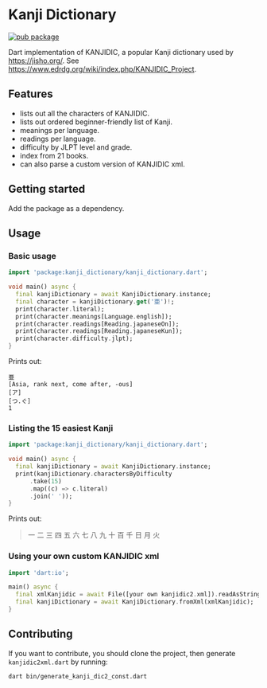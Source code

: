 # Kanji Dictionary

[![pub package](https://img.shields.io/pub/v/kanji_dictionary.svg)](https://pub.dartlang.org/packages/kanji_dictionary)

Dart implementation of KANJIDIC, a popular Kanji dictionary used by <https://jisho.org/>. See <https://www.edrdg.org/wiki/index.php/KANJIDIC_Project>.

## Features

- lists out all the characters of KANJIDIC.
- lists out ordered beginner-friendly list of Kanji.
- meanings per language.
- readings per language.
- difficulty by JLPT level and grade.
- index from 21 books.
- can also parse a custom version of KANJIDIC xml.

## Getting started

Add the package as a dependency.

## Usage

### Basic usage

```dart
import 'package:kanji_dictionary/kanji_dictionary.dart';

void main() async {
  final kanjiDictionary = await KanjiDictionary.instance;
  final character = kanjiDictionary.get('亜')!;
  print(character.literal);
  print(character.meanings[Language.english]);
  print(character.readings[Reading.japaneseOn]);
  print(character.readings[Reading.japaneseKun]);
  print(character.difficulty.jlpt);
}
```

Prints out:

```
亜
[Asia, rank next, come after, -ous]
[ア]
[つ.ぐ]
1
```

### Listing the 15 easiest Kanji

```dart
import 'package:kanji_dictionary/kanji_dictionary.dart';

void main() async {
  final kanjiDictionary = await KanjiDictionary.instance;
  print(kanjiDictionary.charactersByDifficulty
      .take(15)
      .map((c) => c.literal)
      .join(' '));
}
```

Prints out:

> 一 二 三 四 五 六 七 八 九 十 百 千 日 月 火

### Using your own custom KANJIDIC xml

```dart
import 'dart:io';

main() async {
  final xmlKanjidic = await File([your own kanjidic2.xml]).readAsString();
  final kanjiDictionary = await KanjiDictionary.fromXml(xmlKanjidic);
}
```

## Contributing

If you want to contribute, you should clone the project, then generate `kanjidic2xml.dart` by running:

```sh
dart bin/generate_kanji_dic2_const.dart
```
